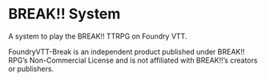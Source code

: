 # BREAK!! System

A system to play the BREAK!! TTRPG on Foundry VTT.

FoundryVTT-Break is an independent product published under BREAK!! RPG’s Non-Commercial License and is not affiliated with BREAK!!’s creators or publishers.
